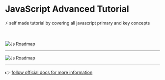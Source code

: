 #  JavaScript Advanced Tutorial

⚡ self made tutorial by covering all javascript primary and key concepts

<br />

![Js Roadmap](https://i.ytimg.com/vi/gSnbnYffz7k/maxresdefault.jpg)

***
![Js Roadmap](https://pbs.twimg.com/media/EJ6fj5xXYAAsmlh.jpg)


---
👉 [follow official docs for more information](https://developer.mozilla.org/en-US/docs/Web/JavaScript)